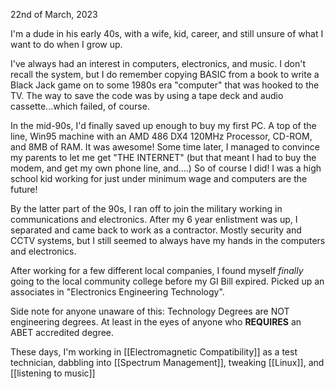 22nd of March, 2023

I'm a dude in his early 40s, with a wife, kid, career, and still unsure of what I want to do when I grow up.

I've always had an interest in computers, electronics, and music.  I don't recall the system, but I do remember copying BASIC from a book to write a Black Jack game on to some 1980s era "computer"  that was hooked to the TV.  The way to save the code was by using a tape deck and audio cassette...which failed, of course.  

In the mid-90s, I'd finally saved up enough to buy my first PC.  A top of the line, Win95 machine with an AMD 486 DX4  120MHz Processor, CD-ROM, and 8MB of RAM.  It was awesome!    Some time later, I managed to convince my parents to let me get "THE INTERNET" (but that meant I had to buy the modem, and get my own phone line, and....)  So of course I did!  I was a high school kid working for just under minimum wage and computers are the future!

By the latter part of the 90s, I ran off to join the military working in communications and electronics.  After my 6 year enlistment was up, I separated and came back to work as a contractor.  Mostly security and CCTV systems, but I still seemed to always have my hands in the computers and electronics.

After working for a few different local companies, I found myself *finally* going to the local community college before my GI Bill expired.  Picked up an associates in "Electronics Engineering Technology".

Side note for anyone unaware of this:  Technology Degrees are NOT engineering degrees.  At least in the eyes of anyone who **REQUIRES** an ABET accredited degree.

These days, I'm working in [[Electromagnetic Compatibility]] as a test technician, dabbling into [[Spectrum Management]], tweaking [[Linux]], and [[listening to music]]
